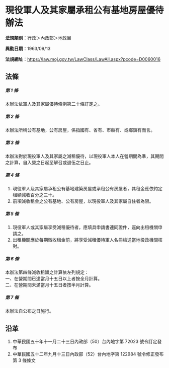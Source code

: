 # 現役軍人及其家屬承租公有基地房屋優待辦法


**法規類別**：行政＞內政部＞地政目

**異動日期**：1963/09/13  

**法規網址**：https://law.moj.gov.tw/LawClass/LawAll.aspx?pcode=D0060016



## 法條
##### 第 1 條
本辦法依軍人及其家屬優待條例第二十條訂定之。

##### 第 2 條
本辦法所稱公有基地，公有房屋，係指國有、省有、市縣有、或鄉鎮有而言。

##### 第 3 條
本辦法對於現役軍人及其家屬之減租優待，以現役軍人本人在營期間為準，其期間之計算，自入營之日起至解召或退伍之日止。

##### 第 4 條
1. 現役軍人及其家屬承租公有基地建築房屋或承租公有房屋者，其租金應依約定租額減收百分之三十。
1. 前項減收租金之公有基地、公有房屋，以現役軍人及其家屬自住者為限。

##### 第 5 條
1. 現役軍人或其家屬享受減租優待者，應填具申請書連同證件，逕向出租機關申請之。
1. 出租機關應於每期徵收租金前，將享受減租優待軍人名冊檢送當地役政機關核對。

##### 第 6 條
本辦法第四條減收租額之計算依左列規定：  
一、在營期間已達當月十五日以上者按全月計算。  
二、在營期間未滿當月十五日者按半月計算。

##### 第 7 條
本辦法自公布之日施行。

## 沿革
1. 中華民國五十年十一月二十三日內政部（50）台內地字第 72023  號令訂定發布
1. 中華民國五十二年九月十三日內政部（52）台內地字第 122984 號令修正發布第 3  條條文

